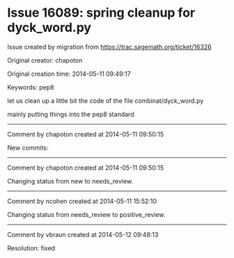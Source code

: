 # Issue 16089: spring cleanup for dyck_word.py

Issue created by migration from https://trac.sagemath.org/ticket/16326

Original creator: chapoton

Original creation time: 2014-05-11 09:49:17

Keywords: pep8

let us clean up a little bit the code of the file combinat/dyck_word.py

mainly putting things into the pep8 standard


---

Comment by chapoton created at 2014-05-11 09:50:15

New commits:


---

Comment by chapoton created at 2014-05-11 09:50:15

Changing status from new to needs_review.


---

Comment by ncohen created at 2014-05-11 15:52:10

Changing status from needs_review to positive_review.


---

Comment by vbraun created at 2014-05-12 09:48:13

Resolution: fixed
